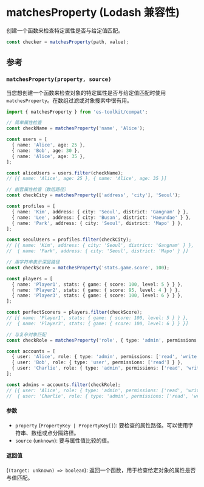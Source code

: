 # matchesProperty (Lodash 兼容性)

创建一个函数来检查特定属性是否与给定值匹配。

```typescript
const checker = matchesProperty(path, value);
```

## 参考

### `matchesProperty(property, source)`

当您想创建一个函数来检查对象的特定属性是否与给定值匹配时使用 `matchesProperty`。在数组过滤或对象搜索中很有用。

```typescript
import { matchesProperty } from 'es-toolkit/compat';

// 简单属性检查
const checkName = matchesProperty('name', 'Alice');

const users = [
  { name: 'Alice', age: 25 },
  { name: 'Bob', age: 30 },
  { name: 'Alice', age: 35 },
];

const aliceUsers = users.filter(checkName);
// [{ name: 'Alice', age: 25 }, { name: 'Alice', age: 35 }]

// 嵌套属性检查（数组路径）
const checkCity = matchesProperty(['address', 'city'], 'Seoul');

const profiles = [
  { name: 'Kim', address: { city: 'Seoul', district: 'Gangnam' } },
  { name: 'Lee', address: { city: 'Busan', district: 'Haeundae' } },
  { name: 'Park', address: { city: 'Seoul', district: 'Mapo' } },
];

const seoulUsers = profiles.filter(checkCity);
// [{ name: 'Kim', address: { city: 'Seoul', district: 'Gangnam' } },
//  { name: 'Park', address: { city: 'Seoul', district: 'Mapo' } }]

// 用字符串表示深层路径
const checkScore = matchesProperty('stats.game.score', 100);

const players = [
  { name: 'Player1', stats: { game: { score: 100, level: 5 } } },
  { name: 'Player2', stats: { game: { score: 95, level: 4 } } },
  { name: 'Player3', stats: { game: { score: 100, level: 6 } } },
];

const perfectScorers = players.filter(checkScore);
// [{ name: 'Player1', stats: { game: { score: 100, level: 5 } } },
//  { name: 'Player3', stats: { game: { score: 100, level: 6 } } }]

// 与复杂对象匹配
const checkRole = matchesProperty('role', { type: 'admin', permissions: ['read', 'write'] });

const accounts = [
  { user: 'Alice', role: { type: 'admin', permissions: ['read', 'write'] } },
  { user: 'Bob', role: { type: 'user', permissions: ['read'] } },
  { user: 'Charlie', role: { type: 'admin', permissions: ['read', 'write'] } },
];

const admins = accounts.filter(checkRole);
// [{ user: 'Alice', role: { type: 'admin', permissions: ['read', 'write'] } },
//  { user: 'Charlie', role: { type: 'admin', permissions: ['read', 'write'] } }]
```

#### 参数

- `property` (`PropertyKey | PropertyKey[]`): 要检查的属性路径。可以使用字符串、数组或点分隔路径。
- `source` (`unknown`): 要与属性值比较的值。

#### 返回值

(`(target: unknown) => boolean`): 返回一个函数，用于检查给定对象的属性是否与值匹配。
